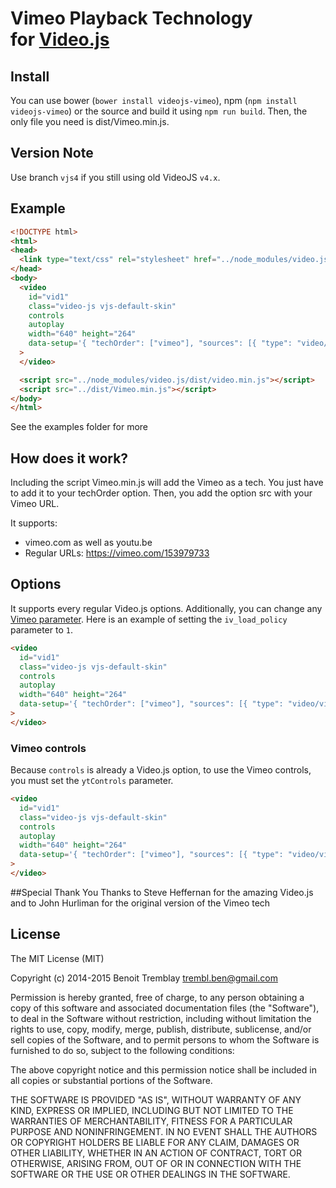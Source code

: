 # Vimeo Playback Technology<br />for [Video.js](https://github.com/videojs/video.js)

## Install
You can use bower (`bower install videojs-vimeo`), npm (`npm install videojs-vimeo`) or the source and build it using `npm run build`. Then, the only file you need is dist/Vimeo.min.js.

## Version Note
Use branch `vjs4` if you still using old VideoJS `v4.x`.

## Example
```html
<!DOCTYPE html>
<html>
<head>
  <link type="text/css" rel="stylesheet" href="../node_modules/video.js/dist/video-js.min.css" />
</head>
<body>
  <video
    id="vid1"
    class="video-js vjs-default-skin"
    controls
    autoplay
    width="640" height="264"
    data-setup='{ "techOrder": ["vimeo"], "sources": [{ "type": "video/vimeo", "src": "https://vimeo.com/153979733"}] }'
  >
  </video>

  <script src="../node_modules/video.js/dist/video.min.js"></script>
  <script src="../dist/Vimeo.min.js"></script>
</body>
</html>
```

See the examples folder for more

## How does it work?
Including the script Vimeo.min.js will add the Vimeo as a tech. You just have to add it to your techOrder option. Then, you add the option src with your Vimeo URL.

It supports:
- vimeo.com as well as youtu.be
- Regular URLs: https://vimeo.com/153979733

## Options
It supports every regular Video.js options. Additionally, you can change any [Vimeo parameter](https://developers.google.com/vimeo/player_parameters?hl=en#Parameters). Here is an example of setting the `iv_load_policy` parameter to `1`.

```html
<video
  id="vid1"
  class="video-js vjs-default-skin"
  controls
  autoplay
  width="640" height="264"
  data-setup='{ "techOrder": ["vimeo"], "sources": [{ "type": "video/vimeo", "src": "https://vimeo.com/153979733"}], "vimeo": { "iv_load_policy": 1 } }'
>
</video>
```

### Vimeo controls
Because `controls` is already a Video.js option, to use the Vimeo controls, you must set the `ytControls` parameter.

```html
<video
  id="vid1"
  class="video-js vjs-default-skin"
  controls
  autoplay
  width="640" height="264"
  data-setup='{ "techOrder": ["vimeo"], "sources": [{ "type": "video/vimeo", "src": "https://vimeo.com/153979733"}], "vimeo": { "ytControls": 2 } }'
>
</video>
```

##Special Thank You
Thanks to Steve Heffernan for the amazing Video.js and to John Hurliman for the original version of the Vimeo tech

## License
The MIT License (MIT)

Copyright (c) 2014-2015 Benoit Tremblay <trembl.ben@gmail.com>

Permission is hereby granted, free of charge, to any person obtaining a copy
of this software and associated documentation files (the "Software"), to deal
in the Software without restriction, including without limitation the rights
to use, copy, modify, merge, publish, distribute, sublicense, and/or sell
copies of the Software, and to permit persons to whom the Software is
furnished to do so, subject to the following conditions:

The above copyright notice and this permission notice shall be included in
all copies or substantial portions of the Software.

THE SOFTWARE IS PROVIDED "AS IS", WITHOUT WARRANTY OF ANY KIND, EXPRESS OR
IMPLIED, INCLUDING BUT NOT LIMITED TO THE WARRANTIES OF MERCHANTABILITY,
FITNESS FOR A PARTICULAR PURPOSE AND NONINFRINGEMENT. IN NO EVENT SHALL THE
AUTHORS OR COPYRIGHT HOLDERS BE LIABLE FOR ANY CLAIM, DAMAGES OR OTHER
LIABILITY, WHETHER IN AN ACTION OF CONTRACT, TORT OR OTHERWISE, ARISING FROM,
OUT OF OR IN CONNECTION WITH THE SOFTWARE OR THE USE OR OTHER DEALINGS IN
THE SOFTWARE.

